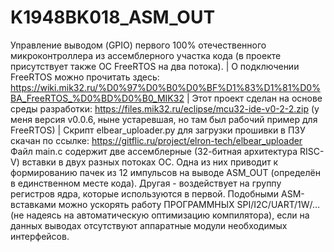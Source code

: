 # K1948BK018_ASM_OUT
Управление выводом (GPIO) первого 100% отечественного микроконтроллера из ассемблерного участка кода (в проекте присутствует также ОС FreeRTOS на два потока). | О подключении FreeRTOS можно прочитать здесь: https://wiki.mik32.ru/%D0%97%D0%B0%D0%BF%D1%83%D1%81%D0%BA_FreeRTOS_%D0%BD%D0%B0_MIK32 | Этот проект сделан на основе среды разработки: https://files.mik32.ru/eclipse/mcu32-ide-v0-2-2.zip (у меня версия v0.0.6, ныне устаревшая, но там был рабочий пример для FreeRTOS) | Скрипт elbear_uploader.py для загрузки прошивки в ПЗУ скачан по ссылке: https://gitflic.ru/project/elron-tech/elbear_uploader Файл main.c содержит две ассемблерные (32-битная архитектура RISC-V) вставки в двух разных потоках ОС. Одна из них приводит к формированию пачек из 12 импульсов на выводе ASM_OUT (определён в единственном месте кода). Другая - воздействует на группу регистров ядра, которые используются в первой. Подобными ASM-вставками можно ускорять работу ПРОГРАММНЫХ SPI/I2C/UART/1W/… (не надеясь на автоматическую оптимизацию компилятора), если на данных выводах отсутствуют аппаратные модули необходимых интерфейсов.
